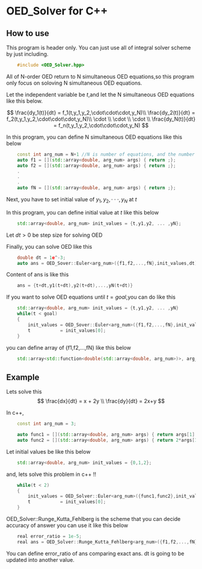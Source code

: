 # OED_Solver for C++

## How to use

This program is header only.
You can just use all of integral solver scheme by just including.

```c++
    #include <OED_Solver.hpp>
```

All of N-order OED return to N simultaneous OED equations,so this program only focus on soloving N simultaneous OED equations.

Let the independent variable be $t$,and let the N simultaneous OED equations like this below.

$$
    \frac{dy_1(t)}{dt} = f_1(t,y_1,y_2,\cdot\cdot\cdot,y_N)\\
    \frac{dy_2(t)}{dt} = f_2(t,y_1,y_2,\cdot\cdot\cdot,y_N)\\
    \cdot \\
    \cdot \\
    \cdot \\
    \frac{dy_N(t)}{dt} = f_n(t,y_1,y_2,\cdot\cdot\cdot,y_N)
$$

In this program, you can define N simultaneous OED equations like this below

```c++
    const int arg_num = N+1 //N is number of equations, and the number of independent variable is 1 so arg num is
    auto f1 = [](std::array<double, arg_num> args) { return ;};
    auto f2 = [](std::array<double, arg_num> args) { return ;};
    .
    .
    .
    auto fN = [](std::array<double, arg_num> args) { return ;};
```

Next, you have to set initial value of $y_1,y_2,\cdot\cdot\cdot,y_N$ at $t$

In this program, you can define initial value at $t$ like this below

```c++
    std::array<double, arg_num> init_values = {t,y1,y2, ... ,yN};
```

Let $dt>0$ be step size for solving OED

Finally, you can solve OED like this

```c++
    double dt = 1e^-3;
    auto ans = OED_Sover::Euler<arg_num>({f1,f2,...,fN},init_values,dt);
```

Content of ans is like this

```c++
    ans = {t+dt,y1(t+dt),y2(t+dt),...,yN(t+dt)}
```

If you want to solve OED equations until $t = goal$,you can do like this

```c++
    std::array<double, arg_num> init_values = {t,y1,y2, ... ,yN}
    while(t < goal)
    {
        init_values = OED_Sover::Euler<arg_num>({f1,f2,...,fN},init_values,dt);
        t           = init_values[0];
    }
```

you can define array of {f1,f2,...,fN} like this below

```c++
    std::array<std::function<double(std::array<double, arg_num>)>, arg_num-1> equations = {f1,f2,...,fN}
```

## Example

Lets solve this
$$
    \frac{dx}{dt} = x + 2y \\
    \frac{dy}{dt} = 2x+y
$$

In c++,

```c++
    const int arg_num = 3;

    auto func1 = [](std::array<double, arg_num> args) { return args[1] + 2*args[2];};
    auto func2 = [](std::array<double, arg_num> args) { return 2*args[1] + args[2];};
```

Let initial values be like this below

```c++
    std::array<double, arg_num> init_values = {0,1,2};
```

and, lets solve this problem in c++ !!

```c++
    while(t < 2)
    {
        init_values = OED_Solver::Euler<arg_num>({func1,func2},init_values,dt);
        t           = init_values[0];
    }
```

OED_Solver::Runge_Kutta_Fehlberg is the scheme that you can decide accuracy of answer
you can use it like this below

```c++
    real error_ratio = 1e-5;
    real ans = OED_Solver::Runge_Kutta_Fehlberg<arg_num>({f1,f2,...,fN},init_values,dt,error_ratio);
```

You can define error_ratio of ans comparing exact ans. dt is going to be updated into another value.
